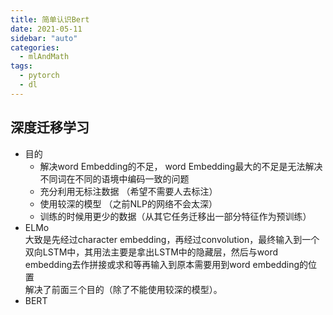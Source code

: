```yaml
---
title: 简单认识Bert
date: 2021-05-11
sidebar: "auto"
categories:
  - mlAndMath
tags:
  - pytorch
  - dl
---
```


## 深度迁移学习
- 目的 
   - 解决word Embedding的不足， word Embedding最大的不足是无法解决不同词在不同的语境中编码一致的问题  
   - 充分利用无标注数据 （希望不需要人去标注）  
   - 使用较深的模型 （之前NLP的网络不会太深）  
   - 训练的时候用更少的数据（从其它任务迁移出一部分特征作为预训练）  
- ELMo  
  大致是先经过character embedding，再经过convolution，最终输入到一个双向LSTM中，其用法主要是拿出LSTM中的隐藏层，然后与word embedding去作拼接或求和等再输入到原本需要用到word embedding的位置  
  解决了前面三个目的（除了不能使用较深的模型）。  
- BERT
  


